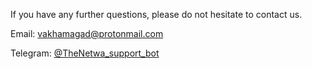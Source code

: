 If you have any further questions, please do not hesitate to contact us.

Email: [vakhamagad@protonmail.com](mailto:vakhamagad@protonmail.com)

Telegram: [@TheNetwa_support_bot](http://t.me/TheNetwa_support_bot)
